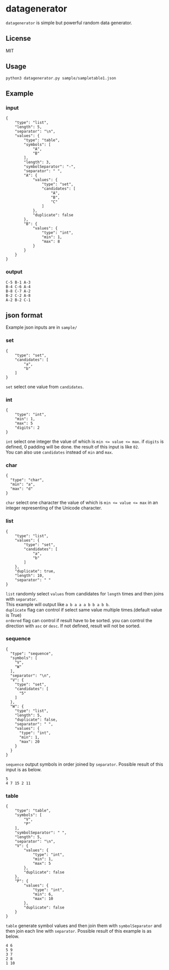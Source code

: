 # datagenerator
`datagenerator` is simple but powerful random data generator.

## License
MIT

## Usage
`python3 datagenerator.py sample/sampletable1.json`

## Example
### input
```
{
    "type": "list",
    "length": 5,
    "separator": "\n",
    "values": {
        "type": "table",
        "symbols": [
            "A",
            "B"
        ],
        "length": 3,
        "symbolSeparator": "-",
        "separator": " ",
        "A": {
            "values": {
                "type": "set",
                "candidates": [
                    "A",
                    "B",
                    "C"
                ]
            },
            "duplicate": false
        },
        "B": {
            "values": {
                "type": "int",
                "min": 1,
                "max": 8
            }
        }
    }
}
```
### output
```
C-5 B-1 A-3
B-4 C-6 A-4
B-8 C-7 A-2
B-2 C-2 A-8
A-2 B-2 C-1
```


## json format
Example json inputs are in `sample/`
### set
```
{
    "type": "set",
    "candidates": [
        "a",
        "b"
    ]
}
```
`set` select one value from `candidates`.

### int
```
{
    "type": "int",
    "min": 1,
    "max": 5
    "digits": 2
}
```
`int` select one integer the value of which is `min <= value <= max`. 
if `digits` is defined, 0 padding will be done. the result of this input is like `02`.  
You can also use `candidates` instead of `min` and `max`.

### char
```
{
  "type": "char",
  "min": "a",
  "max": "d"
}
```
`char` select one character the value of which is `min <= value <= max` in an integer representing of the Unicode character.

### list
```
{
    "type": "list",
    "values": {
        "type": "set",
        "candidates": [
            "a",
            "b"
        ]
    },
    "duplicate": true,
    "length": 10,
    "separator": " "
}
```
`list` randomly select `values` from candidates for `length` times and then joins with `separator`.  
This example will output like `a b a a a b b a b b`.  
`duplicate` flag can control if select same value multiple times.(default value is True)  
`ordered` flag can control if result have to be sorted. you can control the direction with `asc` or `desc`. If not defined, result will not be sorted.

### sequence
```
{
  "type": "sequence",
  "symbols": [
    "V",
    "W"
  ],
  "separator": "\n",
  "V": {
    "type": "set",
    "candidates": [
      "5"
    ]
  },
  "W": {
    "type": "list",
    "length": 5,
    "duplicate": false,
    "separator": " ",
    "values": {
      "type": "int",
      "min": 1,
      "max": 20
    }
  }
}
```
`sequence` output symbols in order joined by `separator`.
Possible result of this input is as below. 
```
5
4 7 15 2 11
```

### table
```
{
    "type": "table",
    "symbols": [
        "V",
        "P"
    ],
    "symbolSeparator": " ",
    "length": 5,
    "separator": "\n",
    "V": {
        "values": {
            "type": "int",
            "min": 1,
            "max": 5
        },
        "duplicate": false
    },
    "P": {
        "values": {
            "type": "int",
            "min": 6,
            "max": 10
        },
        "duplicate": false
    }
}
```
`table` generate symbol values and then join them with `symbolSeparator` and then join each line with `separator`.
Possible result of this example is as below.
```
4 6
5 9
3 7
2 8
1 10
```
